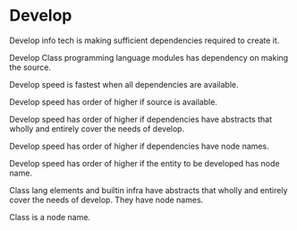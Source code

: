 # Develop

Develop info tech is making sufficient dependencies required to create it.

Develop Class programming language modules has dependency on making the source.

Develop speed is fastest when all dependencies are available.

Develop speed has order of higher if source is available.

Develop speed has order of higher if dependencies have abstracts that wholly and entirely cover the needs of develop.

Develop speed has order of higher if dependencies have node names.

Develop speed has order of higher if the entity to be developed has node name.

Class lang elements and builtin infra have abstracts that wholly and entirely cover the needs of develop.
They have node names.

Class is a node name.